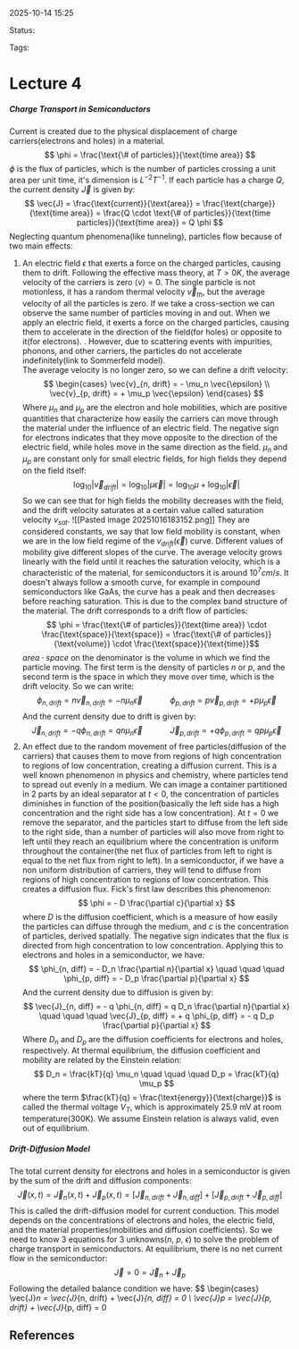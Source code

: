 
2025-10-14 15:25

Status: 

Tags:

# Lecture 4
##### Charge Transport in Semiconductors
Current is created due to the physical displacement of charge carriers(electrons and holes) in a material.
$$
\phi = \frac{\text{\# of particles}}{\text{time area}} $$
$\phi$ is the flux of particles, which is the number of particles crossing a unit area per unit time, it's dimension is $L^{-2} T^{-1}$.
If each particle has a charge $Q$, the current density $\vec{J}$ is given by:
$$ \vec{J} = \frac{\text{current}}{\text{area}} = \frac{\text{charge}}{\text{time area}} = \frac{Q \cdot \text{\# of particles}}{\text{time particles}}{\text{time area}} = Q \phi $$
Neglecting quantum phenomena(like tunneling), particles flow because of two main effects:
1. An electric field $\epsilon$ that exerts a force on the charged particles, causing them to drift.
	Following the effective mass theory, at $T > 0K$, the average velocity of the carriers is zero $\langle v \rangle = 0$. The single particle is not motionless, it has a random thermal velocity $\vec{v}_{th}$, but the average velocity of all the particles is zero. If we take a cross-section we can observe the same number of particles moving in and out. When we apply an electric field, it exerts a force on the charged particles, causing them to accelerate in the direction of the field(for holes) or opposite to it(for electrons). . However, due to scattering events with impurities, phonons, and other carriers, the particles do not accelerate indefinitely(link to Sommerfeld model).  
	The average velocity is no longer zero, so we can define a drift velocity:
$$ \begin{cases}
\vec{v}_{n, drift} = - \mu_n \vec{\epsilon} \\
\vec{v}_{p, drift} = + \mu_p \vec{\epsilon}
				\end{cases} $$
	Where $\mu_n$ and $\mu_p$ are the electron and hole mobilities, which are positive quantities that characterize how easily the carriers can move through the material under the influence of an electric field. The negative sign for electrons indicates that they move opposite to the direction of the electric field, while holes move in the same direction as the field.
	$\mu_n$ and $\mu_p$ are constant only for small electric fields, for high fields they depend on the field itself:
$$ \log_{10} |\vec{v}_{drift}| = \log_{10} |\mu \vec{\epsilon}| = \log_{10} \mu + \log_{10} |\vec{\epsilon}| $$
	So we can see that for high fields the mobility decreases with the field, and the drift velocity saturates at a certain value called saturation velocity $v_{sat}$.
	![[Pasted image 20251016183152.png]]
	They are considered constants, we say that low field mobility is constant, when we are in the low field regime of the $v_{drift}(\vec{\epsilon})$ curve. Different values of mobility give different slopes of the curve. The average velocity grows linearly with the field until it reaches the saturation velocity, which is a characteristic of the material, for semiconductors it is around $10^7 cm/s$. It doesn't always follow a smooth curve, for example in compound semiconductors like GaAs, the curve has a peak and then decreases before reaching saturation. This is due to the complex band structure of the material. 
	The drift corresponds to a drift flow of particles:
$$
\phi = \frac{\text{\# of particles}}{\text{time area}} \cdot \frac{\text{space}}{\text{space}} = \frac{\text{\# of particles}}{\text{volume}} \cdot \frac{\text{space}}{\text{time}}$$
	$area \cdot space$ on the denominator is the volume in which we find the particle moving. The first term is the density of particles $n$ or $p$, and the second term is the space in which they move over time, which is the drift velocity. So we can write:
	$$ \phi_{n, drift} = n \vec{v}_{n, drift} = - n \mu_n \vec{\epsilon} \quad \quad \quad  \phi_{p, drift} = p \vec{v}_{p, drift} = + p \mu_p \vec{\epsilon} $$
	And the current density due to drift is given by:
	$$ \vec{J}_{n, drift} = - q \phi_{n, drift} = q n \mu_n \vec{\epsilon} \quad \quad \quad  \vec{J}_{p, drift} = + q \phi_{p, drift} = q p \mu_p \vec{\epsilon} $$
2. An effect due to the random movement of free particles(diffusion of the carriers) that causes them to move from regions of high concentration to regions of low concentration, creating a diffusion current. This is a well known phenomenon in physics and chemistry, where particles tend to spread out evenly in a medium. We can image a container partitioned in 2 parts by an ideal separator at $t < 0$, the concentration of particles diminishes in function of the position(basically the left side has a high concentration and the right side has a low concentration). At $t = 0$ we remove the separator, and the particles start to diffuse from the left side to the right side, than a number of particles will also move from right to left until they reach an equilibrium where the concentration is uniform throughout the container(the net flux of particles from left to right is equal to the net flux from right to left). 
	In a semiconductor, if we have a non uniform distribution of carriers, they will tend to diffuse from regions of high concentration to regions of low concentration. This creates a diffusion flux. Fick's first law describes this phenomenon:
$$
\phi = - D \frac{\partial c}{\partial x} $$
	where $D$ is the diffusion coefficient, which is a measure of how easily the particles can diffuse through the medium, and $c$ is the concentration of particles, derived spatially. The negative sign indicates that the flux is directed from high concentration to low concentration.
	Applying this to electrons and holes in a semiconductor, we have:
$$
\phi_{n, diff} = - D_n \frac{\partial n}{\partial x} \quad \quad \quad  \phi_{p, diff} = - D_p \frac{\partial p}{\partial x} $$
	And the current density due to diffusion is given by:
$$ \vec{J}_{n, diff} = - q \phi_{n, diff} = q D_n \frac{\partial n}{\partial x} \quad \quad \quad  \vec{J}_{p, diff} = + q \phi_{p, diff} = - q D_p \frac{\partial p}{\partial x} $$
	Where $D_n$ and $D_p$ are the diffusion coefficients for electrons and holes, respectively. At thermal equilibrium, the diffusion coefficient and mobility are related by the Einstein relation:
$$ D_n = \frac{kT}{q} \mu_n \quad \quad \quad  D_p = \frac{kT}{q} \mu_p $$
	where the term $\frac{kT}{q} = \frac{\text{energy}}{\text{charge}}$ is called the thermal voltage $V_T$, which is approximately 25.9 mV at room temperature(300K).
We assume Einstein relation is always valid, even out of equilibrium.
##### Drift-Diffusion Model
The total current density for electrons and holes in a semiconductor is given by the sum of the drift and diffusion components:
$$ \vec{J}(x, t) = \vec{J}_n (x, t) + \vec{J}_p (x, t) = [\vec{J}_{n, drift} + \vec{J}_{n, diff}] + [\vec{J}_{p, drift} + \vec{J}_{p, diff}] $$
This is called the drift-diffusion model for current conduction. This model depends on the concentrations of electrons and holes, the electric field, and the material properties(mobilities and diffusion coefficients). So we need to know 3 equations for 3 unknowns($n$, $p$, $\epsilon$) to solve the problem of charge transport in semiconductors.
At equilibrium, there is no net current flow in the semiconductor:
$$ \vec{J} = 0 = \vec{J}_n + \vec{J}_p $$
Following the detailed balance condition we have:
$$ \begin{cases}
\vec{J}_n = \vec{J}_{n, drift} + \vec{J}_{n, diff} = 0 \\
\vec{J}_p = \vec{J}_{p, drift} + \vec{J}_{p, diff} = 0

	
	







## References
